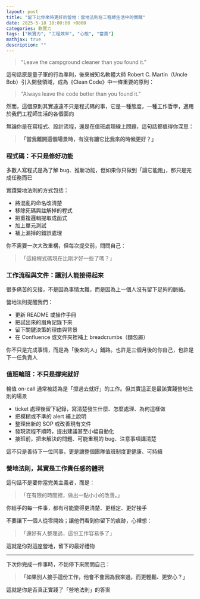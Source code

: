 ```yaml
---
layout: post
title: "留下比你來時更好的營地：營地法則在工程師生活中的實踐"
date: 2025-5-18 18:00:00 +0800
categories: 軟實力
tags: ["軟實力", "工程效率", "心態", "當責"]
mathjax: true
description: ""
---
```


> "Leave the campground cleaner than you found it."

這句話原是童子軍的行為準則，後來被知名軟體大師 Robert C. Martin（Uncle Bob）引入開發領域，成為《Clean Code》中一條重要的原則：

> "Always leave the code better than you found it."

然而，這個原則其實遠遠不只是程式碼的事，它是一種態度，一種工作哲學，適用於我們工程師生活的各個面向

無論你是在寫程式、設計流程，還是在值班處理線上問題，這句話都值得你深思：

> **「當我離開這個場景時，有沒有讓它比我來的時候更好？」**

### 程式碼：不只是修好功能

多數人寫程式是為了解 bug、推新功能，但如果你只做到「讓它能跑」，那只是完成任務而已

實踐營地法則的方式包括：
- 將混亂的命名改清楚
- 移除死碼與註解掉的程式
- 把重複邏輯提取成函式
- 加上單元測試
- 補上漏掉的錯誤處理

你不需要一次大改重構，但每次提交前，問問自己：

> 「這段程式碼現在比剛才好一些了嗎？」

### 工作流程與文件：讓別人能接得起來

很多痛苦的交接，不是因為事情太難，而是因為上一個人沒有留下足夠的脈絡。

營地法則提醒我們：
- 更新 README 或操作手冊
- 把試出來的眉角記錄下來
- 留下關鍵決策的理由與背景
- 在 Confluence 或文件夾裡補上 breadcrumbs（麵包屑）

你不只是完成事情，而是為「後來的人」鋪路。也許是三個月後的你自己，也許是下一任負責人

### 值班輪班：不只是撐完就好

輪值 on-call 通常被認為是「撐過去就好」的工作。但其實這正是最該實踐營地法則的場景

- ticket 處理後留下紀錄，寫清楚發生什麼、怎麼處理、為何這樣做
- 把模糊或不準的 alert 補上說明
- 整理出新的 SOP 或改善現有文件
- 發現流程不順時，提出建議甚至小幅自動化
- 接班前，把未解決的問題、可能重現的 bug、注意事項講清楚

這不只是善待下一位同事，更是讓整個團隊值班制度更健康、可持續

### 營地法則，其實是工作責任感的體現

這句話不是要你當完美主義者，而是：

> 「在有限的時間裡，做出一點小小的改善。」

你經手的每一件事，都有可能變得更清楚、更穩定、更好接手

不要讓下一個人從零開始；讓他們看到你留下的痕跡，心裡想：

> 「還好有人整理過，這份工作容易多了」

這就是你對這座營地，留下的最好禮物

---

下次你完成一件事時，不妨停下來問問自己：

> **「如果別人接手這份工作，他會不會因為我來過，而更輕鬆、更安心？」**

這就是你是否真正實踐了「營地法則」的答案
